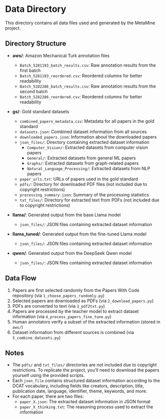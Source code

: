 # Data Directory

This directory contains all data files used and generated by the MetaMine project.

## Directory Structure

- **aws/**: Amazon Mechanical Turk annotation files
  - `Batch_5281193_batch_results.csv`: Raw annotation results from the first batch
  - `Batch_5281193_reordered.csv`: Reordered columns for better readability
  - `Batch_5282286_batch_results.csv`: Raw annotation results from the second batch
  - `Batch_5282286_reordered.csv`: Reordered columns for better readability

- **gs/**: Gold standard datasets
  - `combined_papers_metadata.csv`: Metadata for all papers in the gold standard
  - `datasets.json`: Combined dataset information from all sources
  - `downloaded_papers.json`: Information about the downloaded papers
  - `json_files/`: Directory containing extracted dataset information
    - `Computer_Vision/`: Extracted datasets from computer vision papers
    - `General/`: Extracted datasets from general ML papers
    - `Graphs/`: Extracted datasets from graph-related papers
    - `Natural_Language_Processing/`: Extracted datasets from NLP papers
  - `paper_urls.txt`: URLs of papers used in the gold standard
  - `pdfs/`: Directory for downloaded PDF files (not included due to copyright restrictions)
  - `processing_summary.json`: Summary of the processing statistics
  - `txt_files/`: Directory for extracted text from PDFs (not included due to copyright restrictions)

- **llama/**: Generated output from the base Llama model
  - `json_files/`: JSON files containing extracted dataset information

- **llama_tuned/**: Generated output from the fine-tuned Llama model
  - `json_files/`: JSON files containing extracted dataset information

- **qwen/**: Generated output from the DeepSeek Qwen model
  - `json_files/`: JSON files containing extracted dataset information

## Data Flow

1. Papers are first selected randomly from the Papers With Code repository (via `1_choose_papers_randomly.py`)
2. Selected papers are downloaded as PDFs (via `2_download_papers.py`)
3. PDFs are converted to text (via `3_pdf2txt.py`)
4. Papers are processed by the teacher model to extract dataset information (via `4_process_papers_fine_tune.py`)
5. Human annotators verify a subset of the extracted information (stored in `aws/`)
6. Dataset information from different sources is combined (via `5_combine_datasets.py`)

## Notes

- The `pdfs/` and `txt_files/` directories are not included due to copyright restrictions. To replicate the project, you'll need to download the papers yourself using the provided scripts.
- Each `json_file` contains structured dataset information according to the DCAT vocabulary, including fields like creators, description, title, publication date, language, identifier, theme, keywords, and more.
- For each paper, there are two files:
  - `paper_X.json`: The extracted dataset information in JSON format
  - `paper_X_thinking.txt`: The reasoning process used to extract the information